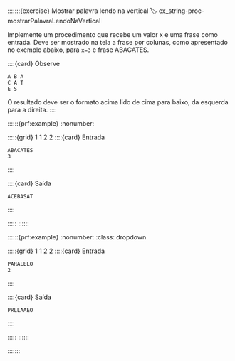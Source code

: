 :::::::{exercise} Mostrar palavra lendo na vertical
:label: ex_string-proc-mostrarPalavraLendoNaVertical

Implemente um procedimento que recebe um valor x e uma frase como entrada. Deve ser mostrado na tela a frase por colunas, como apresentado no exemplo abaixo, para `x=3` e frase ABACATES.


::::{card} Observe
```
A B A
C A T
E S
```  
O resultado deve ser o formato acima lido de cima para baixo, da esquerda para a direita.
::::

::::::{prf:example}
:nonumber:
<!-- :class: dropdown -->

:::::{grid} 1 1 2 2
::::{card} Entrada
```
ABACATES
3
```
::::

::::{card} Saída
```
ACEBASAT
```
::::

:::::
::::::

::::::{prf:example}
:nonumber:
:class: dropdown

:::::{grid} 1 1 2 2
::::{card} Entrada
```
PARALELO
2
```
::::

::::{card} Saída
```
PRLLAAEO
```
::::

:::::
::::::

:::::::